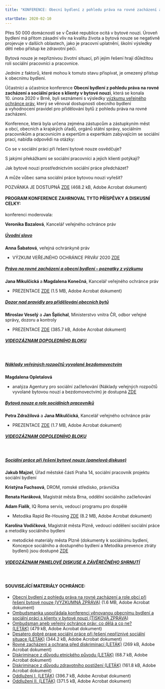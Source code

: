 ```yaml
---
title: "KONFERENCE: Obecní bydlení z pohledu práva na rovné zacházení a sociální práce s klienty v bytové nouzi "

startDate: 2020-02-10
---
```


<p class="align-blok">Přes 50 000 domácností se v České republice ocitá v bytové nouzi. Úroveň bydlení má přitom zásadní vliv na kvalitu života a bytová nouze se negativně projevuje v dalších oblastech, jako je pracovní uplatnění, školní výsledky dětí nebo přístup ke zdravotní péči.</p>
<p class="align-blok">Bytová nouze je nepříznivou životní situací, při jejím řešení hrají důležitou roli sociální pracovníci a pracovnice.</p>
<p class="align-blok">Jedním z faktorů, které mohou k tomuto stavu přispívat, je omezený přístup k obecnímu bydlení. </p>
<p class="align-blok">Účastníci a účastnice konference <strong>Obecní bydlení z pohledu práva na rovné zacházení a sociální práce s klienty v bytové nouzi</strong>, která se konala 10. února 2020 v Brně, byli seznámeni s výsledky <a href="https://www.ochrance.cz/diskriminace/vyzkum/" target="_blank">výzkumu veřejného ochránce práv</a>, který se věnoval dostupnosti obecního bydlení a vyhodnocení pravidel pro přidělování bytů z pohledu práva na rovné zacházení.</p>
<p class="align-blok">Konference, která byla určena zejména zástupcům a zástupkyním měst a obcí, obecních a krajských úřadů, orgánů státní správy, sociálním pracovníkům a pracovnicím a expertům a expertkám zabývajícím se sociální prací, nabídla odpovědi na otázky:</p>
<p class="align-blok">Co se v sociální práci při řešení bytové nouze osvědčuje?</p>
<p class="align-blok">S jakými překážkami se sociální pracovníci a jejich klienti potýkají?</p>
<p class="align-blok">Jak bytové nouzi prostřednictvím sociální práce předcházet?</p>
<p class="align-blok">A může vůbec sama sociální práce bytovou nouzi vyřešit? </p>
<p class="align-blok">POZVÁNKA JE DOSTUPNÁ <a href="https://www.ochrance.cz/uploads-import/projekt_ESF/00_2020_VA/KONFERENCE_SYMPOZIA_ATP/02_10_Obecni_bydleni/ARCHIV/00_Obecni_bydleni_z_pohledu_prava_na_rovne_zachazeni_a_socialni_prace_s_klienty_v_bytove_nouzi_PROGRAM.pdf" target="_blank">ZDE</a> (468.2 kB, Adobe Acrobat dokument)</p><h4 class="align-center oranzova">PROGRAM KONFERENCE ZAHRNOVAL TYTO PŘÍSPĚVKY A DISKUSNÍ CELKY:</h4><u></u>
<p class="align-blok"><u></u></p>
<p class="align-blok seda">konferenci moderovala:</p>
<p class="align-blok"><strong>Veronika Bazalová</strong>, Kancelář veřejného ochránce práv</p>
<p class="align-blok"></p><h5 class="align-blok"><u>Úvodní slovo</u> </h5>
<p class="align-blok"><strong>Anna Šabatová</strong>, veřejná ochránkyně práv</p><ul><li><div class="align-blok">VÝZKUM VEŘEJNÉHO OCHRÁNCE PRVÁV 2020 <a href="https://www.ochrance.cz/uploads-import/ESO/69-2019-DIS-JMK-vyzkum_obecni_bydleni.pdf" target="_blank">ZDE</a></div></li></ul><h5 class="align-blok"><u>Právo na rovné zacházení a obecní bydlení – poznatky z výzkumu</u></h5>
<p class="align-blok"><strong>Jana Mikulčická </strong>a<strong> Magdalena Konečná</strong>, Kancelář veřejného ochránce práv</p><ul><li><div class="align-blok">PREZENTACE <a href="https://www.ochrance.cz/uploads-import/projekt_ESF/00_2020_VA/KONFERENCE_SYMPOZIA_ATP/02_10_Obecni_bydleni/ARCHIV/02_Obecni_bydleni_a_pravo_na_rovne_zachazeni_PREZENTACE_KVOP.pdf" target="_blank">ZDE</a> (1.5 MB, Adobe Acrobat dokument)</div></li></ul><h5 class="align-blok"><u>Dozor nad pravidly pro přidělování obecních bytů</u></h5>
<p class="align-blok"><strong>Miroslav Veselý</strong> a <strong>Jan Šplíchal</strong>, Ministerstvo vnitra ČR, odbor veřejné správy, dozoru a kontroly</p><ul><li><div class="align-blok">PREZENTACE <a href="https://www.ochrance.cz/uploads-import/projekt_ESF/00_2020_VA/KONFERENCE_SYMPOZIA_ATP/02_10_Obecni_bydleni/ARCHIV/03_PRAVIDLA_nebo_ZASADY_pro_pridelovani_bytu_ve_vlastnictvi_obce_PREZENTACE_MV_CR.pdf" target="_blank">ZDE</a> (385.7 kB, Adobe Acrobat dokument)</div></li></ul><h5 class="align-center"><a href="http://1)	http://ochrance.livebox.cz/VoD/20200409-110444-zacatek-irwgde.html" target="_blank">VIDEOZÁZNAM DOPOLEDNÍHO BLOKU</a></h5>
<p class="align-blok align-center"> </p><h5 class="align-blok"><u>Náklady veřejných rozpočtů vyvolané bezdomovectvím</u></h5>
<p class="align-blok"><strong>Magdalena Opletalová</strong></p><ul><li><div class="align-blok">analýza Agentury pro sociální začleňování (Náklady veřejných rozpočtů vyvolané bytovou nouzí a bezdomovectvím) je dostupná <a href="https://www.socialni-zaclenovani.cz/nebydleni-je-drahe-zajisteni-domova-pro-tisic-lidi-by-statu-prineslo-ctvrt-miliardy-rocne/" target="_blank">ZDE</a></div></li></ul><h5 class="align-blok"><u>Bytová nouze a role sociálních pracovníků</u></h5>
<p class="align-blok"><strong>Petra Zdražilová</strong> a <strong>Jana Mikulčická</strong>, Kancelář veřejného ochránce práv</p><ul><li><div class="align-blok">PREZENTACE <a href="https://www.ochrance.cz/uploads-import/projekt_ESF/00_2020_VA/KONFERENCE_SYMPOZIA_ATP/02_10_Obecni_bydleni/ARCHIV/04_Obecni_bydleni_a_socialni_prace_s_klienty_v_bytove_nouzi_PREZENTACE_KVOP.pdf" target="_blank">ZDE</a> (1.7 MB, Adobe Acrobat dokument)</div></li></ul><h5 class="align-center"><a href="http://2)	http://ochrance.livebox.cz/VoD/20200409-094221-blok-2-gsdlev.html" target="_blank">VIDEOZÁZNAM ODPOLEDNÍHO BLOKU</a></h5>
<p class="align-blok"> </p><h5 class="align-blok"><u>Sociální práce při řešení bytové nouze (panelová diskuse)</u></h5>
<p class="align-blok"><strong>Jakub Majzel</strong>, Úřad městské části Praha 14, sociální pracovník projektu sociální bydlení</p>
<p class="align-blok"><strong>Kristýna Fuchsová</strong>, DROM, romské středisko, právnička</p>
<p class="align-blok"><strong>Renata Haráková</strong>, Magistrát města Brna, oddělní sociálního začleňování</p>
<p class="align-blok"><strong>Adam Fialík</strong>, IQ Roma servis, vedoucí programu pro dospělé</p><ul><li><div class="align-blok">Metodika Rapid Re-Housing <a href="https://www.ochrance.cz/uploads-import/projekt_ESF/00_2020_VA/KONFERENCE_SYMPOZIA_ATP/02_10_Obecni_bydleni/ARCHIV/05_Pilotni_testovani_rychleho_zabydleni_rodin_s_detmi_METODIKA_Rapid_Re-Housing_Brno.pdf" target="_blank">ZDE</a> (8.2 MB, Adobe Acrobat dokument)</div></li></ul>
<p class="align-blok"><strong>Karolína Vodičková</strong>, Magistrát města Plzně, vedoucí oddělení sociální práce a metodiky sociálního bydlení</p><ul><li><div class="align-blok">metodické materiály města Plzně (dokumenty k sociálnímu bydlení, Koncepce sociálního a dostupného bydlení a Metodika prevence ztráty bydlení) jsou dostupné <a href="https://www.plzen.eu/bydleni/socialni-bydleni/socialni-bydleni.aspx" target="_blank">ZDE</a></div></li></ul><h5 class="align-center"><a href="http://3)	http://ochrance.livebox.cz/VoD/20200409-094257-blok-3-mllnxp.html" target="_blank">VIDEOZÁZNAM PANELOVÉ DISKUSE A ZÁVĚREČNÉHO SHRNUTÍ</a></h5>
<p class="align-center"> </p><h4 class="align-center oranzova">SOUVISEJÍCÍ MATERIÁLY OCHRÁNCE:</h4><p></p><ul><li><a href="https://www.ochrance.cz/uploads-import/projekt_ESF/00_2020_VA/KONFERENCE_SYMPOZIA_ATP/02_10_Obecni_bydleni/ARCHIV/01_Obecni_bydleni_z_pohledu_prava_na_rovne_zachazeni_a_role_obci_pri_reseni_bytove_nouze_VYZKUMNA_ZPRAVA.pdf" target="_blank">Obecní bydlení z pohledu práva na rovné zacházení a role obcí při řešení bytové nouze (VÝZKUMNÁ ZPRÁVA)</a> (1.6 MB, Adobe Acrobat dokument)</li><li><a href="https://www.ochrance.cz/aktualne/tiskove-zpravy-2020/ombudsmanka-usporadala-konferenci-venovanou-obecnimu-bydleni-a-socialni-praci-s-klienty-v-by/" target="_blank">Ombudsmanka uspořádala konferenci věnovanou obecnímu bydlení a sociální práci s klienty v bytové nouzi (TISKOVÁ ZPRÁVA)</a></li><li><a href="https://www.ochrance.cz/uploads-import/projekt_ESF/00_2020_VA/KONFERENCE_SYMPOZIA_ATP/02_10_Obecni_bydleni/ARCHIV/Ombudsman_aneb_verejny_ochrance_prav_co_dela_a_co_ne_LETAK.pdf" target="_blank">Ombudsman aneb veřejný ochránce práv: co dělá a co ne? (LETÁK)</a> (479 kB, Adobe Acrobat dokument)</li><li><a href="https://www.ochrance.cz/uploads-import/projekt_ESF/00_2020_VA/KONFERENCE_SYMPOZIA_ATP/02_10_Obecni_bydleni/ARCHIV/Desatero_dobre_praxe_socialni_prace_pri_reseni_nepriznive_socialni_situace_LETAK.PDF" target="_blank">Desatero dobré praxe sociální práce při řešení nepříznivé sociální situace (LETÁK)</a> (344.2 kB, Adobe Acrobat dokument)</li><li><a href="https://www.ochrance.cz/uploads-import/projekt_ESF/00_2020_VA/KONFERENCE_SYMPOZIA_ATP/02_10_Obecni_bydleni/ARCHIV/Rovne_zachazeni_a_ochrana_pred_diskriminaci_LETAK.pdf" target="_blank">Rovné zacházení a ochrana před diskriminací (LETÁK)</a> (269 kB, Adobe Acrobat dokument)</li><li><a href="https://www.ochrance.cz/uploads-import/projekt_ESF/00_2020_VA/KONFERENCE_SYMPOZIA_ATP/02_10_Obecni_bydleni/ARCHIV/Diskriminace_z_duvodu_etnickeho_puvodu_LETAK.pdf" target="_blank">Diskriminace z důvodu etnického původu (LETÁK)</a> (68.7 kB, Adobe Acrobat dokument)</li><li><a href="https://www.ochrance.cz/uploads-import/projekt_ESF/00_2020_VA/KONFERENCE_SYMPOZIA_ATP/02_10_Obecni_bydleni/ARCHIV/Diskriminace_z_duvodu_zdravotniho_postizeni_LETAK.pdf" target="_blank">Diskriminace z důvodu zdravotního postižení (LETÁK)</a> (161.8 kB, Adobe Acrobat dokument)</li><li><a href="https://www.ochrance.cz/uploads-import/projekt_ESF/00_2020_VA/KONFERENCE_SYMPOZIA_ATP/02_10_Obecni_bydleni/ARCHIV/Oddluzeni_I._LETAK.pdf" target="_blank">Oddlužení I. (LETÁK)</a> (396.7 kB, Adobe Acrobat dokument)</li><li><a href="https://www.ochrance.cz/uploads-import/projekt_ESF/00_2020_VA/KONFERENCE_SYMPOZIA_ATP/02_10_Obecni_bydleni/ARCHIV/Oddluzeni_II._LETAK.pdf" target="_blank">Oddlužení II. (LETÁK)</a> (371.5 kB, Adobe Acrobat dokument)</li></ul>
